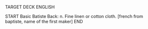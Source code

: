TARGET DECK
ENGLISH

START
Basic
Batiste
Back: n. Fine linen or cotton cloth. [french from baptiste, name of the first maker]
END
